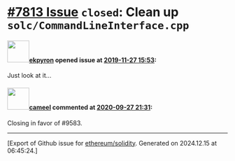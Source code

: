 # [\#7813 Issue](https://github.com/ethereum/solidity/issues/7813) `closed`: Clean up ``solc/CommandLineInterface.cpp``

#### <img src="https://avatars.githubusercontent.com/u/1347491?v=4" width="50">[ekpyron](https://github.com/ekpyron) opened issue at [2019-11-27 15:53](https://github.com/ethereum/solidity/issues/7813):

Just look at it...

#### <img src="https://avatars.githubusercontent.com/u/137030?v=4" width="50">[cameel](https://github.com/cameel) commented at [2020-09-27 21:31](https://github.com/ethereum/solidity/issues/7813#issuecomment-699690817):

Closing in favor of #9583.


-------------------------------------------------------------------------------



[Export of Github issue for [ethereum/solidity](https://github.com/ethereum/solidity). Generated on 2024.12.15 at 06:45:24.]
